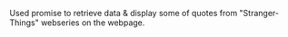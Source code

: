 Used promise to retrieve data & display some of quotes from "Stranger-Things" webseries on the webpage.
